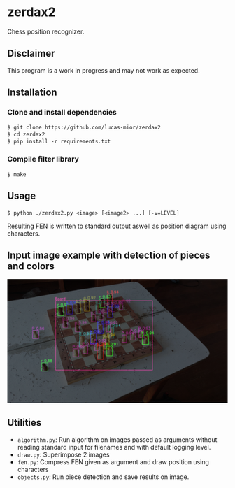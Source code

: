 # zerdax2
Chess position recognizer.

## Disclaimer
This program is a work in progress and may not work as expected.

## Installation
### Clone and install dependencies
```
$ git clone https://github.com/lucas-mior/zerdax2
$ cd zerdax2
$ pip install -r requirements.txt
```
### Compile filter library
```
$ make
```

## Usage
```
$ python ./zerdax2.py <image> [<image2> ...] [-v=LEVEL]
```
Resulting FEN is written to standard output aswell
as position diagram using characters.

## Input image example with detection of pieces and colors
![Input image example](https://github.com/lucas-mior/zerdax2/blob/master/example.png?raw=true)

## Utilities
- `algorithm.py`: Run algorithm on images passed as arguments without reading
                standard input for filenames and with default logging level.
- `draw.py`: Superimpose 2 images
- `fen.py`: Compress FEN given as argument and draw position using characters
- `objects.py`: Run piece detection and save results on image.
